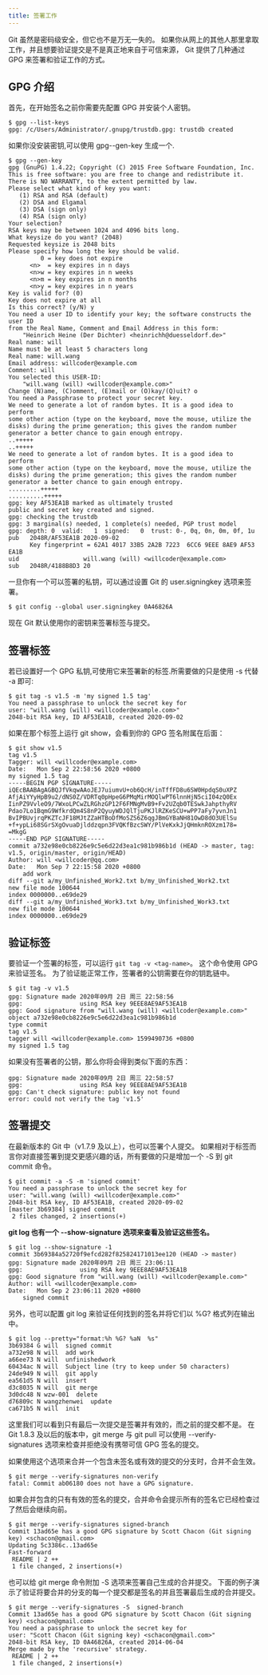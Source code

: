 ```yaml
---
title: 签署工作
---
```


Git 虽然是密码级安全，但它也不是万无一失的。 如果你从网上的其他人那里拿取工作，并且想要验证提交是不是真正地来自于可信来源， Git 提供了几种通过 GPG 来签署和验证工作的方式。

## GPG 介绍

首先，在开始签名之前你需要先配置 GPG 并安装个人密钥。

```shell
$ gpg --list-keys
gpg: /c/Users/Administrator/.gnupg/trustdb.gpg: trustdb created
```
如果你没安装密钥,可以使用 gpg--gen-key 生成一个.
```shell
$ gpg --gen-key
gpg (GnuPG) 1.4.22; Copyright (C) 2015 Free Software Foundation, Inc.
This is free software: you are free to change and redistribute it.
There is NO WARRANTY, to the extent permitted by law.
Please select what kind of key you want:
   (1) RSA and RSA (default)
   (2) DSA and Elgamal
   (3) DSA (sign only)
   (4) RSA (sign only)
Your selection?
RSA keys may be between 1024 and 4096 bits long.
What keysize do you want? (2048)
Requested keysize is 2048 bits
Please specify how long the key should be valid.
         0 = key does not expire
      <n>  = key expires in n days
      <n>w = key expires in n weeks
      <n>m = key expires in n months
      <n>y = key expires in n years
Key is valid for? (0)
Key does not expire at all
Is this correct? (y/N) y
You need a user ID to identify your key; the software constructs the user ID
from the Real Name, Comment and Email Address in this form:
    "Heinrich Heine (Der Dichter) <heinrichh@duesseldorf.de>"
Real name: will
Name must be at least 5 characters long
Real name: will.wang
Email address: willcoder@example.com
Comment: will
You selected this USER-ID:
    "will.wang (will) <willcoder@example.com>"
Change (N)ame, (C)omment, (E)mail or (O)kay/(Q)uit? o
You need a Passphrase to protect your secret key.
We need to generate a lot of random bytes. It is a good idea to perform
some other action (type on the keyboard, move the mouse, utilize the
disks) during the prime generation; this gives the random number
generator a better chance to gain enough entropy.
..+++++
..+++++
We need to generate a lot of random bytes. It is a good idea to perform
some other action (type on the keyboard, move the mouse, utilize the
disks) during the prime generation; this gives the random number
generator a better chance to gain enough entropy.
.........+++++
..........+++++
gpg: key AF53EA1B marked as ultimately trusted
public and secret key created and signed.
gpg: checking the trustdb
gpg: 3 marginal(s) needed, 1 complete(s) needed, PGP trust model
gpg: depth: 0  valid:   1  signed:   0  trust: 0-, 0q, 0n, 0m, 0f, 1u
pub   2048R/AF53EA1B 2020-09-02
      Key fingerprint = 62A1 4017 33B5 2A2B 7223  6CC6 9EEE 8AE9 AF53 EA1B
uid                  will.wang (will) <willcoder@example.com>
sub   2048R/4188B8D3 20
```
一旦你有一个可以签署的私钥，可以通过设置 Git 的 user.signingkey 选项来签署。
```shell
$ git config --global user.signingkey 0A46826A
```
现在 Git 默认使用你的密钥来签署标签与提交。
## 签署标签

若已设置好一个 GPG 私钥,可使用它来签署新的标签.所需要做的只是使用 -s 代替 -a 即可:

```shell
$ git tag -s v1.5 -m 'my signed 1.5 tag'
You need a passphrase to unlock the secret key for
user: "will.wang (will) <willcoder@example.com>"
2048-bit RSA key, ID AF53EA1B, created 2020-09-02
```
如果在那个标签上运行 git show，会看到你的 GPG 签名附属在后面：
```shell
$ git show v1.5
tag v1.5
Tagger: will <willcoder@example.com>
Date:   Mon Sep 2 22:58:56 2020 +0800
my signed 1.5 tag
-----BEGIN PGP SIGNATURE-----
iQEcBAABAgAGBQJfVkqwAAoJEJ7uiumvU+ob6QcH/inTffFD8u6SW0HpdqS0uXPZ
AfjAiYYyHpB9u2/dNS0Z/VDRTq0pHpeG6PMqMirMOQlwPT6lnnHjN5ciI04zQ0Ex
IinPZ9VvleO9/7WxoLPCwZLRGhzGP12F6FMNgMvB9+Fv2UZqb0TESwkJahpthyRV
Pdao7Lo1BqmG9WfkrdQm4S8nP2QyuyWDJQlTjuPKJlRZKeSCU+wPP7aFy7yvnJn1
BvIPBUvjrqPKZTcJF18MJtZZaHTBoDfMoSZS6Z6qgJBmGYBaNH81OwD8dO3UElSu
+f+ypLi68SGrSXgOvuaDjlddzqpn3FVQKfBzcSWY/PlVeKxkJjQHmknROXzm178=
=MkgG
-----END PGP SIGNATURE-----
commit a732e98e0cb8226e9c5e6d22d3ea1c981b986b1d (HEAD -> master, tag: v1.5, origin/master, origin/HEAD)
Author: will <willcoder@qq.com>
Date:   Mon Sep 7 22:15:58 2020 +0800
    add work
diff --git a/my_Unfinished_Work2.txt b/my_Unfinished_Work2.txt
new file mode 100644
index 0000000..e69de29
diff --git a/my_Unfinished_Work3.txt b/my_Unfinished_Work3.txt
new file mode 100644
index 0000000..e69de29
```
## 验证标签

要验证一个签署的标签，可以运行 `git tag -v <tag-name>`。 这个命令使用 GPG 来验证签名。 为了验证能正常工作，签署者的公钥需要在你的钥匙链中。

```shell
$ git tag -v v1.5
gpg: Signature made 2020年09月 2日 周三 22:58:56
gpg:                using RSA key 9EEE8AE9AF53EA1B
gpg: Good signature from "will.wang (will) <willcoder@example.com>"
object a732e98e0cb8226e9c5e6d22d3ea1c981b986b1d
type commit
tag v1.5
tagger will <willcoder@example.com> 1599490736 +0800
my signed 1.5 tag
```
如果没有签署者的公钥，那么你将会得到类似下面的东西：
```shell
gpg: Signature made 2020年09月 2日 周三 22:58:57
gpg:                using RSA key 9EEE8AE9AF53EA1B
gpg: Can't check signature: public key not found
error: could not verify the tag 'v1.5'
```
## 签署提交

在最新版本的 Git 中（v1.7.9 及以上），也可以签署个人提交。 如果相对于标签而言你对直接签署到提交更感兴趣的话，所有要做的只是增加一个 -S 到 git commit 命令。

```shell
$ git commit -a -S -m 'signed commit'
You need a passphrase to unlock the secret key for
user: "will.wang (will) <willcoder@example.com>"
2048-bit RSA key, ID AF53EA1B, created 2020-09-02
[master 3b69384] signed commit
 2 files changed, 2 insertions(+)
```
**git log 也有一个 --show-signature 选项来查看及验证这些签名。**
```shell
$ git log --show-signature -1
commit 3b69384a52720f9efcd282f825824171013ee120 (HEAD -> master)
gpg: Signature made 2020年09月 2日 周三 23:06:11
gpg:                using RSA key 9EEE8AE9AF53EA1B
gpg: Good signature from "will.wang (will) <willcoder@example.com>"
Author: will <willcoder@example.com>
Date:   Mon Sep 2 23:06:11 2020 +0800
    signed commit
```
另外，也可以配置 git log 来验证任何找到的签名并将它们以 %G? 格式列在输出中。
```shell
$ git log --pretty="format:%h %G? %aN  %s"
3b69384 G will  signed commit
a732e98 N will  add work
a66ee73 N will  unfinishedwork
60434ac N will  Subject line (try to keep under 50 characters)
24de949 N will  git apply
ea561d5 N will  insert
d3c8035 N will  git merge
3d0dc48 N wzw-001  delete
d76809c N wangzhenwei  update
ca671b5 N will  init
```
这里我们可以看到只有最后一次提交是签署并有效的，而之前的提交都不是。
在 Git 1.8.3 及以后的版本中，git merge 与 git pull 可以使用 --verify-signatures 选项来检查并拒绝没有携带可信 GPG 签名的提交。

如果使用这个选项来合并一个包含未签名或有效的提交的分支时，合并不会生效。

```shell
$ git merge --verify-signatures non-verify
fatal: Commit ab06180 does not have a GPG signature.
```
如果合并包含的只有有效的签名的提交，合并命令会提示所有的签名它已经检查过了然后会继续向前。
```shell
$ git merge --verify-signatures signed-branch
Commit 13ad65e has a good GPG signature by Scott Chacon (Git signing key) <schacon@gmail.com>
Updating 5c3386c..13ad65e
Fast-forward
 README | 2 ++
 1 file changed, 2 insertions(+)
```
也可以给 git merge 命令附加 -S 选项来签署自己生成的合并提交。 下面的例子演示了验证将要合并的分支的每一个提交都是签名的并且签署最后生成的合并提交。
```shell
$ git merge --verify-signatures -S  signed-branch
Commit 13ad65e has a good GPG signature by Scott Chacon (Git signing key) <schacon@gmail.com>
You need a passphrase to unlock the secret key for
user: "Scott Chacon (Git signing key) <schacon@gmail.com>"
2048-bit RSA key, ID 0A46826A, created 2014-06-04
Merge made by the 'recursive' strategy.
 README | 2 ++
 1 file changed, 2 insertions(+)
```
